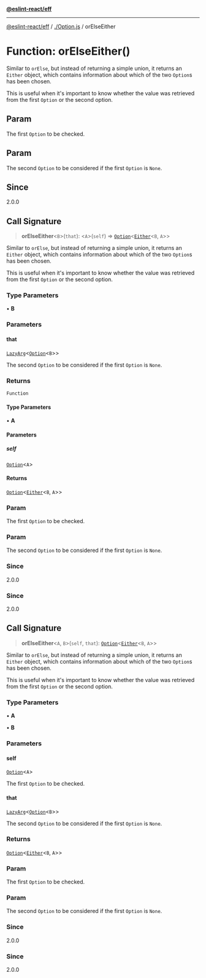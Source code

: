 [**@eslint-react/eff**](../../README.md)

***

[@eslint-react/eff](../../README.md) / [./Option.js](../README.md) / orElseEither

# Function: orElseEither()

Similar to `orElse`, but instead of returning a simple union, it returns an `Either` object,
which contains information about which of the two `Option`s has been chosen.

This is useful when it's important to know whether the value was retrieved from the first `Option` or the second option.

## Param

The first `Option` to be checked.

## Param

The second `Option` to be considered if the first `Option` is `None`.

## Since

2.0.0

## Call Signature

> **orElseEither**\<`B`\>(`that`): \<`A`\>(`self`) => [`Option`](../type-aliases/Option.md)\<[`Either`](../../Either.js/type-aliases/Either.md)\<`B`, `A`\>\>

Similar to `orElse`, but instead of returning a simple union, it returns an `Either` object,
which contains information about which of the two `Option`s has been chosen.

This is useful when it's important to know whether the value was retrieved from the first `Option` or the second option.

### Type Parameters

• **B**

### Parameters

#### that

[`LazyArg`](../../namespaces/F/interfaces/LazyArg.md)\<[`Option`](../type-aliases/Option.md)\<`B`\>\>

The second `Option` to be considered if the first `Option` is `None`.

### Returns

`Function`

#### Type Parameters

• **A**

#### Parameters

##### self

[`Option`](../type-aliases/Option.md)\<`A`\>

#### Returns

[`Option`](../type-aliases/Option.md)\<[`Either`](../../Either.js/type-aliases/Either.md)\<`B`, `A`\>\>

### Param

The first `Option` to be checked.

### Param

The second `Option` to be considered if the first `Option` is `None`.

### Since

2.0.0

### Since

2.0.0

## Call Signature

> **orElseEither**\<`A`, `B`\>(`self`, `that`): [`Option`](../type-aliases/Option.md)\<[`Either`](../../Either.js/type-aliases/Either.md)\<`B`, `A`\>\>

Similar to `orElse`, but instead of returning a simple union, it returns an `Either` object,
which contains information about which of the two `Option`s has been chosen.

This is useful when it's important to know whether the value was retrieved from the first `Option` or the second option.

### Type Parameters

• **A**

• **B**

### Parameters

#### self

[`Option`](../type-aliases/Option.md)\<`A`\>

The first `Option` to be checked.

#### that

[`LazyArg`](../../namespaces/F/interfaces/LazyArg.md)\<[`Option`](../type-aliases/Option.md)\<`B`\>\>

The second `Option` to be considered if the first `Option` is `None`.

### Returns

[`Option`](../type-aliases/Option.md)\<[`Either`](../../Either.js/type-aliases/Either.md)\<`B`, `A`\>\>

### Param

The first `Option` to be checked.

### Param

The second `Option` to be considered if the first `Option` is `None`.

### Since

2.0.0

### Since

2.0.0
